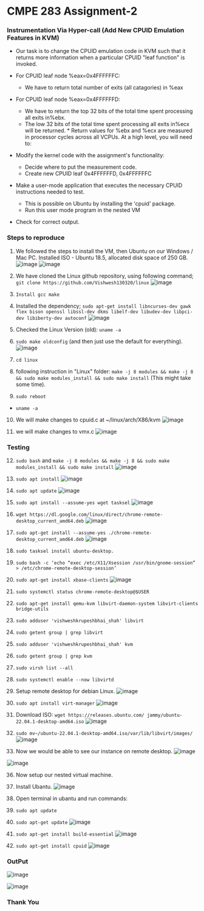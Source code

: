 # CMPE 283 Assignment-2
### Instrumentation Via Hyper-call (Add New CPUID Emulation Features in KVM)

- Our task is to change the CPUID emulation code in KVM such that it returns more information when a particular CPUID "leaf function" is invoked.

- For CPUID leaf node %eax=0x4FFFFFFC:

  - We have to return total number of exits (all catagories) in %eax

- For CPUID leaf node %eax=0x4FFFFFFD:
  - We have to return the top 32 bits of the total time spent processing all exits in%ebx.
  - The low 32 bits of the total time spent processing all exits in%ecx will be returned. \* Return values for %ebx and %ecx are measured in processor cycles across all VCPUs.
    At a high level, you will need to:
- Modify the kernel code with the assignment's functionality:
  - Decide where to put the measurement code.
  - Create new CPUID leaf 0x4FFFFFFD, 0x4FFFFFFC
- Make a user-mode application that executes the necessary CPUID instructions needed to test.
  - This is possible on Ubuntu by installing the 'cpuid' package.
  - Run this user mode program in the nested VM
- Check for correct output.

### Steps to reproduce

1. We followed the steps to install the VM, then Ubuntu on our Windows / Mac PC. Installed ISO - Ubuntu 18.5, allocated disk space of 250 GB.
![image](https://user-images.githubusercontent.com/99626312/205785339-2ae5c9f3-de40-4898-89f9-fe4e848db443.png)
![image](https://user-images.githubusercontent.com/99626312/205785357-f2f1a85f-9730-4ee8-9906-7e4c1c1b335c.png)


2. We have cloned the Linux github repository, using following command;
   `git clone https://github.com/Vishwesh130320/linux`
   ![image](https://user-images.githubusercontent.com/99626312/205785442-6ebf8077-27b0-4f24-84d1-bc7df5ba1d43.png)
   
3. `Install gcc make`

4. Installed the dependency;
   `sudo apt-get install libncurses-dev gawk flex bison openssl libssl-dev dkms libelf-dev libudev-dev libpci-dev libiberty-dev autoconf`
![image](https://user-images.githubusercontent.com/99626312/205785661-c5336345-11f9-47eb-bf60-6047828913eb.png)

5. Checked the Linux Version (old):
   `uname -a`

6. `sudo make oldconfig` (and then just use the default for everything).
![image](https://user-images.githubusercontent.com/99626312/205785866-9e3cf9fd-7207-482e-9c74-6ac9204ddf07.png)

7. `cd linux`

8. following instruction in "Linux" folder: `make -j 8 modules && make -j 8 && sudo make modules_install && sudo make install` (This might take some time).

9. `sudo reboot`

- `uname -a`

10. We will make changes to cpuid.c at ~/linux/arch/X86/kvm
![image](https://user-images.githubusercontent.com/99626312/205786096-83e25b4e-6ecb-4043-b304-034f7c14ce1b.png)

11. we will make changes to vmx.c
![image](https://user-images.githubusercontent.com/99626312/205786172-ffbf9d36-68d6-44ab-9f1c-46efc2ed39d4.png)
### Testing
12. `sudo bash` and `make -j 8 modules && make -j 8 && sudo make modules_install && sudo make install`
![image](https://user-images.githubusercontent.com/99626312/205786285-e5ddead3-e989-4a37-905c-325a1c815e88.png)


13. `sudo apt install`
![image](https://user-images.githubusercontent.com/99626312/205787924-15370bd0-258e-441f-ba78-3d21f32b5056.png)

14. `sudo apt update`
![image](https://user-images.githubusercontent.com/99626312/205787988-2367ea55-df99-47b1-a935-40eff38b477b.png)

15. `sudo apt install --assume-yes wget tasksel`
![image](https://user-images.githubusercontent.com/99626312/205786386-30af60d7-5593-4d62-8fe5-3ab2fc66cd3b.png)


16. `wget https://dl.google.com/linux/direct/chrome-remote-desktop_current_amd64.deb`
![image](https://user-images.githubusercontent.com/99626312/205786498-e98eec58-8cb6-42f9-abf4-243bd1f3e448.png)


17. `sudo apt-get install --assume-yes ./chrome-remote-desktop_current_amd64.deb`
![image](https://user-images.githubusercontent.com/99626312/205788057-8a7afff4-0720-4107-bd04-c551f4621f52.png)

18. `sudo tasksel install ubuntu-desktop.`

19. `sudo bash -c ‘echo “exec /etc/X11/Xsession /usr/bin/gnome-session” > /etc/chrome-remote-desktop-session’`

20. `sudo apt-get install xbase-clients`
![image](https://user-images.githubusercontent.com/99626312/205788915-a15f92d0-323d-4c05-9058-62aaaf860072.png)

21. `sudo systemctl status chrome-remote-desktop@$USER`

22. `sudo apt-get install qemu-kvm libvirt-daemon-system libvirt-clients bridge-utils`

23. `sudo adduser 'vishweshkrupeshbhai_shah' libvirt`

24. `sudo getent group | grep libvirt`

25. `sudo adduser 'vishweshkrupeshbhai_shah' kvm`

26. `sudo getent group | grep kvm`

27. `sudo virsh list --all`

28. `sudo systemctl enable --now libvirtd`

31. Setup remote desktop for debian Linux.
![image](https://user-images.githubusercontent.com/99626312/205789366-bf091268-01b8-4b82-a646-9d685a618bb7.png)

32. `sudo apt install virt-manager`
![image](https://user-images.githubusercontent.com/99626312/205789422-1ab9be88-fe5b-4b94-b511-4be73a1f2d1f.png)


33. Download ISO: `wget https://releases.ubuntu.com/ jammy/ubuntu-22.04.1-desktop-amd64.iso`
![image](https://user-images.githubusercontent.com/99626312/205789504-9b571d48-26c3-41ac-953c-051a985a9f50.png)

34. `sudo mv~/ubuntu-22.04.1-desktop-amd64.iso/var/lib/libvirt/images/`
![image](https://user-images.githubusercontent.com/99626312/205789611-114a4459-89e5-4c3b-a23a-86d551849b3c.png)

35. Now we would be able to see our instance on remote desktop.
![image](https://user-images.githubusercontent.com/99626312/205789828-70b3f445-191c-4188-b9a0-31c821e3e46d.png)

![image](https://user-images.githubusercontent.com/99626312/205789672-69221d1f-36ba-44c8-98cc-ac94a62c74df.png)

36. Now setup our nested virtual machine.

37. Install Ubantu.
![image](https://user-images.githubusercontent.com/99626312/205789869-998dafa4-b4ea-40f8-8fc0-a81bd144adbe.png)

38. Open terminal in ubantu and run commands:

39. `sudo apt update`


40. `sudo apt-get update`
![image](https://user-images.githubusercontent.com/99626312/205789934-39e747e5-b81a-4754-9e8c-9e39d8034ee5.png)

41. `sudo apt-get install build-essential`
![image](https://user-images.githubusercontent.com/99626312/205789991-f4635a1d-e355-431c-be01-ac0e0ed55e18.png)

42. `sudo apt-get install cpuid`
![image](https://user-images.githubusercontent.com/99626312/205790042-9184cc94-c948-42ed-a60d-56214e65e700.png)

### OutPut
![image](https://user-images.githubusercontent.com/99626312/205790125-8e63da57-1141-4e67-92e5-1cda541c705c.png)

![image](https://user-images.githubusercontent.com/99626312/205790461-0618cbf6-14fa-423e-8262-f374f72890b5.png)

### Thank You
